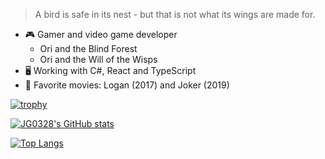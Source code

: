 > A bird is safe in its nest - but that is not what its wings are made for.

- 🎮 Gamer and video game developer
    * Ori and the Blind Forest
    * Ori and the Will of the Wisps
- 🖥️ Working with C#, React and TypeScript
- 🎥 Favorite movies: Logan (2017) and Joker (2019)

[![trophy](https://github-profile-trophy.vercel.app/?username=jg0328&title=MultiLanguage,Repositories,Commits&theme=dracula&margin-w=10)](https://github.com/ryo-ma/github-profile-trophy)

[![JG0328's GitHub stats](https://github-readme-stats.vercel.app/api?username=jg0328&custom_title=My%20Stats&include_all_commits=true&count_private=true&show_icons=true&theme=dracula)](https://github.com/anuraghazra/github-readme-stats)

[![Top Langs](https://github-readme-stats.vercel.app/api/top-langs/?username=jg0328&layout=compact&custom_title=My%20Top%2010&langs_count=10&theme=dracula)](https://github.com/anuraghazra/github-readme-stats)
